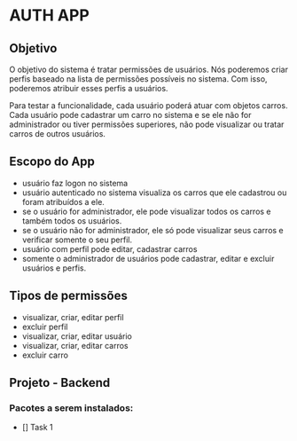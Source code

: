 # AUTH APP

## Objetivo
O objetivo do sistema é tratar permissões de usuários. Nós poderemos criar perfis baseado na lista de permissões possíveis no sistema. Com isso, poderemos atribuir esses perfis a usuários.

Para testar a funcionalidade, cada usuário poderá atuar com objetos carros. Cada usuário pode cadastrar um carro no sistema e se ele não for administrador ou tiver permissões superiores, não pode visualizar ou tratar carros de outros usuários.

## Escopo do App
- usuário faz logon no sistema
- usuário autenticado no sistema visualiza os carros que ele cadastrou ou foram atribuídos a ele.
- se o usuário for administrador, ele pode visualizar todos os carros e também todos os usuários.
- se o usuário não for administrador, ele só pode visualizar seus carros e verificar somente o seu perfil.
- usuário com perfil pode editar, cadastrar carros
- somente o administrador de usuários pode cadastrar, editar e excluir usuários e perfis.

## Tipos de permissões
- visualizar, criar, editar perfil
- excluir perfil
- visualizar, criar, editar usuário
- visualizar, criar, editar carros
- excluir carro

## Projeto - Backend
### Pacotes a serem instalados:
- [] Task 1


